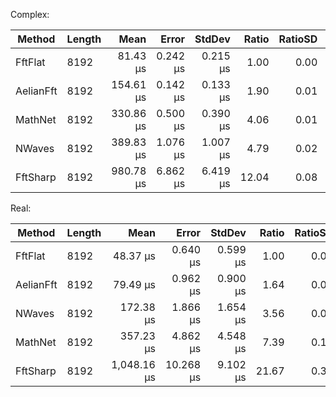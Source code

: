 Complex:

| Method    | Length | Mean      | Error    | StdDev   | Ratio | RatioSD | Gen0   | Allocated |
|---------- |------- |----------:|---------:|---------:|------:|--------:|-------:|----------:|
| FftFlat   | 8192   |  81.43 μs | 0.242 μs | 0.215 μs |  1.00 |    0.00 |      - |         - |
| AelianFft | 8192   | 154.61 μs | 0.142 μs | 0.133 μs |  1.90 |    0.01 |      - |         - |
| MathNet   | 8192   | 330.86 μs | 0.500 μs | 0.390 μs |  4.06 |    0.01 | 3.9063 |   50138 B |
| NWaves    | 8192   | 389.83 μs | 1.076 μs | 1.007 μs |  4.79 |    0.02 |      - |         - |
| FftSharp  | 8192   | 980.78 μs | 6.862 μs | 6.419 μs | 12.04 |    0.08 |      - |         - |

Real:

| Method    | Length | Mean        | Error     | StdDev   | Ratio | RatioSD | Gen0    | Gen1    | Gen2    | Allocated |
|---------- |------- |------------:|----------:|---------:|------:|--------:|--------:|--------:|--------:|----------:|
| FftFlat   | 8192   |    48.37 μs |  0.640 μs | 0.599 μs |  1.00 |    0.02 |       - |       - |       - |         - |
| AelianFft | 8192   |    79.49 μs |  0.962 μs | 0.900 μs |  1.64 |    0.03 |       - |       - |       - |         - |
| NWaves    | 8192   |   172.38 μs |  1.866 μs | 1.654 μs |  3.56 |    0.05 |       - |       - |       - |         - |
| MathNet   | 8192   |   357.23 μs |  4.862 μs | 4.548 μs |  7.39 |    0.13 | 38.0859 | 34.1797 | 34.1797 |  314351 B |
| FftSharp  | 8192   | 1,048.16 μs | 10.268 μs | 9.102 μs | 21.67 |    0.32 | 41.0156 | 33.2031 | 31.2500 |  393339 B |
